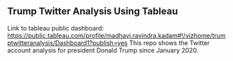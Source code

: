 ## Trump Twitter Analysis Using Tableau

Link to tableau public dashboard: https://public.tableau.com/profile/madhavi.ravindra.kadam#!/vizhome/trumptwitteranalysis/Dashboard1?publish=yes
This repo shows the Twitter account analysis for president Donald Trump since January 2020. 

